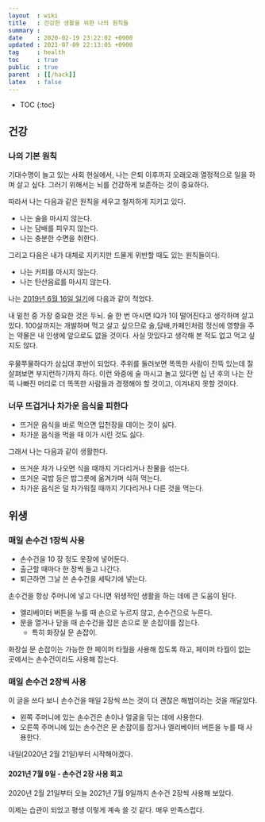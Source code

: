 ```yaml
---
layout  : wiki
title   : 건강한 생활을 위한 나의 원칙들
summary : 
date    : 2020-02-19 23:22:02 +0900
updated : 2021-07-09 22:13:05 +0900
tag     : health
toc     : true
public  : true
parent  : [[/hack]]
latex   : false
---
```

* TOC
{:toc}

## 건강
### 나의 기본 원칙

기대수명이 늘고 있는 사회 현실에서, 나는 은퇴 이후까지 오래오래 열정적으로 일을 하며 살고 싶다.
그러기 위해서는 뇌를 건강하게 보존하는 것이 중요하다.

따라서 나는 다음과 같은 원칙을 세우고 철저하게 지키고 있다.

* 나는 술을 마시지 않는다.
* 나는 담배를 피우지 않는다.
* 나는 충분한 수면을 취한다.

그리고 다음은 내가 대체로 지키지만 드물게 위반할 때도 있는 원칙들이다.

* 나는 커피를 마시지 않는다.
* 나는 탄산음료를 마시지 않는다.

나는 [2019년 6월 16일 일기](/wiki/memo/2019/#2019-06-16-%EC%9D%BC )에 다음과 같이 적었다.

>
내 밑천 중 가장 중요한 것은 두뇌. 술 한 번 마시면 IQ가 1이 떨어진다고 생각하며 살고 있다. 100살까지는 개발하며 먹고 살고 싶으므로 술,담배,카페인처럼 정신에 영향을 주는 약물은 내 인생에 앞으로도 없을 것이다. 사실 맛있다고 생각해 본 적도 없고 먹고 싶지도 않다.
<br/><br/>
우물쭈물하다가 삼십대 후반이 되었다. 주위를 둘러보면 똑똑한 사람이 잔뜩 있는데 잘 살펴보면 부지런하기까지 하다. 이런 와중에 술 마시고 놀고 있다면 십 년 후의 나는 잔뜩 나빠진 머리로 더 똑똑한 사람들과 경쟁해야 할 것이고, 이겨내지 못할 것이다.

### 너무 뜨겁거나 차가운 음식을 피한다

* 뜨거운 음식을 바로 먹으면 입천장을 데이는 것이 싫다.
* 차가운 음식을 먹을 때 이가 시린 것도 싫다.

그래서 나는 다음과 같이 생활한다.

* 뜨거운 차가 나오면 식을 때까지 기다리거나 찬물을 섞는다.
* 뜨거운 국밥 등은 밥그릇에 옮겨가며 식혀 먹는다.
* 차가운 음식은 덜 차가워질 때까지 기다리거나 다른 것을 먹는다.

## 위생
### 매일 손수건 1장씩 사용

* 손수건을 10 장 정도 옷장에 넣어둔다.
* 출근할 때마다 한 장씩 들고 나간다.
* 퇴근하면 그날 쓴 손수건을 세탁기에 넣는다.

손수건을 항상 주머니에 넣고 다니면 위생적인 생활을 하는 데에 큰 도움이 된다.

* 엘리베이터 버튼을 누를 때 손으로 누르지 않고, 손수건으로 누른다.
* 문을 열거나 닫을 때 손수건을 잡은 손으로 문 손잡이를 잡는다.
    * 특히 화장실 문 손잡이.

화장실 문 손잡이는 가능한 한 페이퍼 타월을 사용해 잡도록 하고, 페이퍼 타월이 없는 곳에서는 손수건이라도 사용해 잡는다.

### 매일 손수건 2장씩 사용

이 글을 쓰다 보니 손수건을 매일 2장씩 쓰는 것이 더 괜찮은 해법이라는 것을 깨달았다.

* 왼쪽 주머니에 있는 손수건은 손이나 얼굴을 닦는 데에 사용한다.
* 오른쪽 주머니에 있는 손수건은 문 손잡이를 잡거나 엘리베이터 버튼을 누를 때 사용한다.

내일(2020년 2월 21일)부터 시작해야겠다.

#### 2021년 7월 9일 - 손수건 2장 사용 회고

2020년 2월 21일부터 오늘 2021년 7월 9일까지 손수건 2장씩 사용해 보았다.

이제는 습관이 되었고 평생 이렇게 계속 쓸 것 같다. 매우 만족스럽다.


